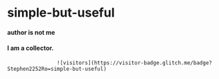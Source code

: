 # simple-but-useful
#### author is not me
#### I am a collector.
                    ![visitors](https://visitor-badge.glitch.me/badge?Stephen2252Ro=simple-but-useful)
